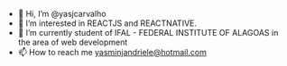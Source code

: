 - 👋 Hi, I’m @yasjcarvalho
- 👀 I’m interested in REACTJS and REACTNATIVE.
- 🌱 I’m currently student of IFAL - FEDERAL INSTITUTE OF ALAGOAS in the area of web development
- 📫 How to reach me yasminjandriele@hotmail.com

<!---
yasjcarvalho/yasjcarvalho is a ✨ special ✨ repository because its `README.md` (this file) appears on your GitHub profile.
You can click the Preview link to take a look at your changes.
--->
